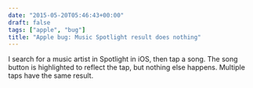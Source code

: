```yaml
---
date: "2015-05-20T05:46:43+00:00"
draft: false
tags: ["apple", "bug"]
title: "Apple bug: Music Spotlight result does nothing"
---
```



I search for a music artist in Spotlight in iOS, then tap a song. The song button is highlighted to reflect the tap, but nothing else happens. Multiple taps have the same result.
